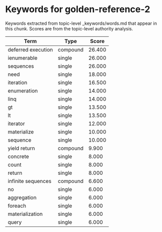 # Keywords for golden-reference-2

Keywords extracted from topic-level _keywords/words.md that appear in this chunk.
Scores are from the topic-level authority analysis.

| Term | Type | Score |
|------|------|-------|
| deferred execution | compound | 26.400 |
| ienumerable | single | 26.000 |
| sequences | single | 26.000 |
| need | single | 18.000 |
| iteration | single | 16.500 |
| enumeration | single | 14.000 |
| linq | single | 14.000 |
| gt | single | 13.500 |
| lt | single | 13.500 |
| iterator | single | 12.000 |
| materialize | single | 10.000 |
| sequence | single | 10.000 |
| yield return | compound | 9.900 |
| concrete | single | 8.000 |
| count | single | 8.000 |
| return | single | 8.000 |
| infinite sequences | compound | 6.600 |
| no | single | 6.000 |
| aggregation | single | 6.000 |
| foreach | single | 6.000 |
| materialization | single | 6.000 |
| query | single | 6.000 |
